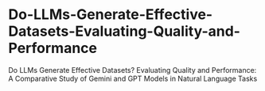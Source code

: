 # Do-LLMs-Generate-Effective-Datasets-Evaluating-Quality-and-Performance
Do LLMs Generate Effective Datasets? Evaluating Quality and Performance: A Comparative Study of Gemini and GPT Models in Natural Language Tasks
